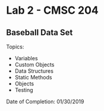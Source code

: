 # Lab 2 - CMSC 204
## Baseball Data Set

Topics:
- Variables
- Custom Objects
- Data Structures
- Static Methods
- Objects
- Testing

Date of Completion: 01/30/2019

